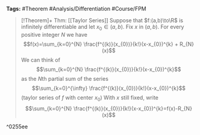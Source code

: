 **Tags:** #Theorem #Analysis/Differentiation #Course/FPM 

> [!Theorem]+ Thm: [[Taylor Series]]
> Suppose that $f:(a,b)\to\R$ is infinitely differentiable and let $x_{0}\in (a,b)$. Fix $x$ in $(a,b)$. For every positive integer $N$ we have
> $$f(x)=\sum_{k=0}^{N} \frac{f^{(k)}(x_{0})}{k!}(x-x_{0})^{k} + R_{N}(x)$$
> We can think of
> $$\sum_{k=0}^{N} \frac{f^{(k)}(x_{0})}{k!}(x-x_{0})^{k}$$
> as the $N$th partial sum of the series
> $$\sum_{k=0}^{\infty} \frac{f^{(k)}(x_{0})}{k!}(x-x_{0})^{k}$$
> (taylor series of $f$ with center $x_{0}$)
> With $x$ still fixed, write
> $$\sum_{k=0}^{N} \frac{f^{(k)}(x_{0})}{k!}(x-x_{0})^{k}=f(x)-R_{N}(x)$$

^0255ee


